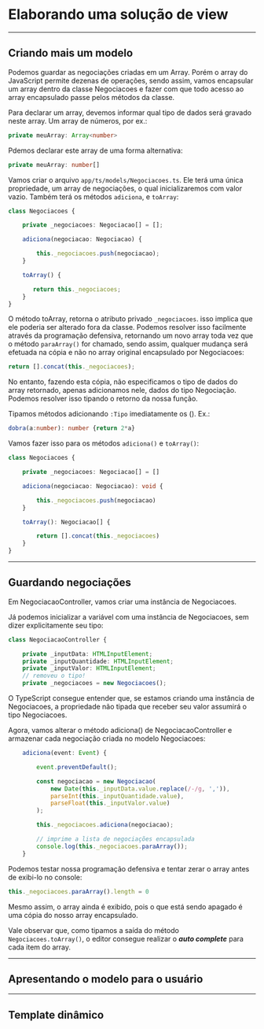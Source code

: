 # Elaborando uma solução de view

---
## Criando mais um modelo

Podemos guardar as negociações criadas em um Array. Porém o array do JavaScript permite dezenas de operações, sendo assim, vamos encapsular um array dentro da classe Negociacoes e fazer com que todo acesso ao array encapsulado passe pelos métodos da classe.

Para declarar um array, devemos informar qual tipo de dados será gravado neste array. Um array de números, por ex.:

```ts
private meuArray: Array<number>
```

Pdemos declarar este array de uma forma alternativa:

```ts
private meuArray: number[]
```

Vamos criar o arquivo `app/ts/models/Negociacoes.ts`. Ele terá uma única propriedade, um array de negociações, o qual inicializaremos com valor vazio. Também terá os métodos `adiciona`, e `toArray`:

```ts
class Negociacoes {

    private _negociacoes: Negociacao[] = [];

    adiciona(negociacao: Negociacao) {

        this._negociacoes.push(negociacao);
    }

    toArray() {

       return this._negociacoes;
    }
}
```

O método toArray, retorna o atributo privado `_negociacoes`. isso implica que ele poderia ser alterado fora da classe. 
Podemos resolver isso facilmente através da programação defensiva, retornando um novo array toda vez que o método `paraArray()` for chamado, sendo assim, qualquer mudança será efetuada na cópia e não no array original encapsulado por Negociacoes:

```ts
return [].concat(this._negociacoes);
```

No entanto, fazendo esta cópia, não especificamos o tipo de dados do array retornado, apenas adicionamos nele, dados do tipo Negociação. Podemos resolver isso tipando o retorno da nossa função.

Tipamos métodos adicionando `:Tipo` imediatamente os (). Ex.:

```ts
dobra(a:number): number {return 2*a}
```

Vamos fazer isso para os métodos `adiciona()` e `toArray()`:

```ts
class Negociacoes {

    private _negociacoes: Negociacao[] = []

    adiciona(negociacao: Negociacao): void {

        this._negociacoes.push(negociacao)
    }

    toArray(): Negociacao[] {

        return [].concat(this._negociacoes)
    }
}
```



---
## Guardando negociações

Em NegociacaoController, vamos criar uma instância de Negociacoes.

Já podemos inicializar a variável com uma instância de Negociacoes, sem dizer explicitamente seu tipo:

```ts
class NegociacaoController {

    private _inputData: HTMLInputElement;
    private _inputQuantidade: HTMLInputElement;
    private _inputValor: HTMLInputElement;
    // removeu o tipo!
    private _negociacoes = new Negociacoes();
```

O TypeScript consegue entender que, se estamos criando uma instância de Negociacoes, a propriedade não tipada que receber seu valor assumirá o tipo Negociacoes.

Agora, vamos alterar o método adiciona() de NegociacaoController e armazenar cada negociação criada no modelo Negociacoes:

```ts
    adiciona(event: Event) {

        event.preventDefault();

        const negociacao = new Negociacao(
            new Date(this._inputData.value.replace(/-/g, ',')), 
            parseInt(this._inputQuantidade.value),
            parseFloat(this._inputValor.value)
        );

        this._negociacoes.adiciona(negociacao);

        // imprime a lista de negociações encapsulada 
        console.log(this._negociacoes.paraArray());
    }

```

Podemos testar nossa programação defensiva e tentar zerar o array antes de exibi-lo no console:

```ts
this._negociacoes.paraArray().length = 0
```

Mesmo assim, o array ainda é exibido, pois o que está sendo apagado é uma cópia do nosso array encapsulado.

Vale observar que, como tipamos a saída do método `Negociacoes.toArray()`, o editor consegue realizar o ***auto complete*** para cada item do array.

---
## Apresentando o modelo para o usuário





---
## Template dinâmico